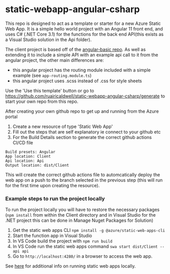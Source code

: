 # static-webapp-angular-csharp


This repo is designed to act as a template or starter for a new Azure Static Web App. It is a simple hello world project with an Angular 11 front end, and uses C# (.NET Core 3.1) for the functions for the back end API(this exists as a Visual Studio solution in the Api folder).

The client project is based off of the [angular-basic repo](https://github.com/staticwebdev/angular-basic). As well as extending it to include a simple API with an example api call to it from the angular project, the other main differences are:

* this angular project has the routing module included with a simple example (see ```app-routing.module.ts```)
* this angular project uses .scss instead of .css for style sheets

Use the 'Use this template' button or go to https://github.com/ruairicaldwell/static-webapp-angular-csharp/generate to start your own repo from this repo.

After creating your own github repo to get up and running from the Azure portal
1. Create a new resource of type 'Static Web App'
2. Fill out the steps that are self explanatory ie connect to your github etc
3. For the Build Details section to generate the correct github actions CI/CD file
```
Build presets: Angular
App location: Client
Api location: Api
Output location: dist/Client
```

This will create the correct github actions file to automcatically deploy the web app on a push to the branch selected in the previous step (this will run for the first time upon creating the resource).
  
### Example steps to run the project locally

To run the project locally you will have to restore the necessary packages (```npm install``` from within the Client directory and in Visual Studio for the .NET project this can be done in Manage Nuget Packages for Solution) 

1. Get the static web apps CLI ```npm install -g @azure/static-web-apps-cli```
2. Start the function app in Visual Studio
3. In VS Code build the project with ```npm run build```
4. In VS Code run the static web apps command ```swa start dist/Client --api api```
5. Go to ```http://localhost:4280/``` in a browser to access the web app.

See [here](https://docs.microsoft.com/en-us/azure/static-web-apps/local-development) for additional info on running static web apps locally. 


